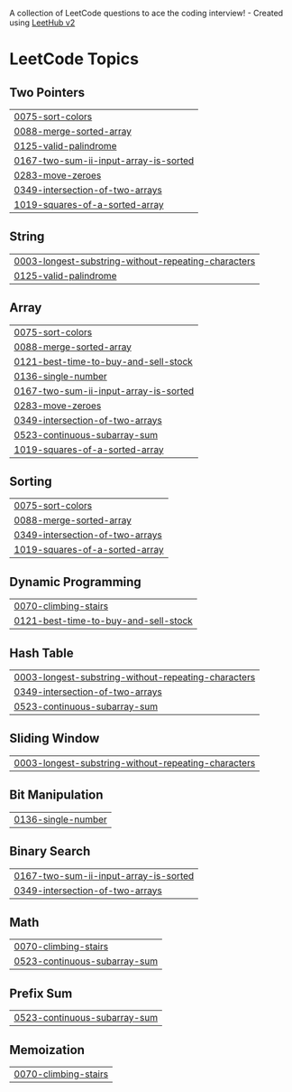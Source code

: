 A collection of LeetCode questions to ace the coding interview! - Created using [LeetHub v2](https://github.com/arunbhardwaj/LeetHub-2.0)
<!---LeetCode Topics Start-->
# LeetCode Topics
## Two Pointers
|  |
| ------- |
| [0075-sort-colors](https://github.com/selam1630/leetcode/tree/master/0075-sort-colors) |
| [0088-merge-sorted-array](https://github.com/selam1630/leetcode/tree/master/0088-merge-sorted-array) |
| [0125-valid-palindrome](https://github.com/selam1630/leetcode/tree/master/0125-valid-palindrome) |
| [0167-two-sum-ii-input-array-is-sorted](https://github.com/selam1630/leetcode/tree/master/0167-two-sum-ii-input-array-is-sorted) |
| [0283-move-zeroes](https://github.com/selam1630/leetcode/tree/master/0283-move-zeroes) |
| [0349-intersection-of-two-arrays](https://github.com/selam1630/leetcode/tree/master/0349-intersection-of-two-arrays) |
| [1019-squares-of-a-sorted-array](https://github.com/selam1630/leetcode/tree/master/1019-squares-of-a-sorted-array) |
## String
|  |
| ------- |
| [0003-longest-substring-without-repeating-characters](https://github.com/selam1630/leetcode/tree/master/0003-longest-substring-without-repeating-characters) |
| [0125-valid-palindrome](https://github.com/selam1630/leetcode/tree/master/0125-valid-palindrome) |
## Array
|  |
| ------- |
| [0075-sort-colors](https://github.com/selam1630/leetcode/tree/master/0075-sort-colors) |
| [0088-merge-sorted-array](https://github.com/selam1630/leetcode/tree/master/0088-merge-sorted-array) |
| [0121-best-time-to-buy-and-sell-stock](https://github.com/selam1630/leetcode/tree/master/0121-best-time-to-buy-and-sell-stock) |
| [0136-single-number](https://github.com/selam1630/leetcode/tree/master/0136-single-number) |
| [0167-two-sum-ii-input-array-is-sorted](https://github.com/selam1630/leetcode/tree/master/0167-two-sum-ii-input-array-is-sorted) |
| [0283-move-zeroes](https://github.com/selam1630/leetcode/tree/master/0283-move-zeroes) |
| [0349-intersection-of-two-arrays](https://github.com/selam1630/leetcode/tree/master/0349-intersection-of-two-arrays) |
| [0523-continuous-subarray-sum](https://github.com/selam1630/leetcode/tree/master/0523-continuous-subarray-sum) |
| [1019-squares-of-a-sorted-array](https://github.com/selam1630/leetcode/tree/master/1019-squares-of-a-sorted-array) |
## Sorting
|  |
| ------- |
| [0075-sort-colors](https://github.com/selam1630/leetcode/tree/master/0075-sort-colors) |
| [0088-merge-sorted-array](https://github.com/selam1630/leetcode/tree/master/0088-merge-sorted-array) |
| [0349-intersection-of-two-arrays](https://github.com/selam1630/leetcode/tree/master/0349-intersection-of-two-arrays) |
| [1019-squares-of-a-sorted-array](https://github.com/selam1630/leetcode/tree/master/1019-squares-of-a-sorted-array) |
## Dynamic Programming
|  |
| ------- |
| [0070-climbing-stairs](https://github.com/selam1630/leetcode/tree/master/0070-climbing-stairs) |
| [0121-best-time-to-buy-and-sell-stock](https://github.com/selam1630/leetcode/tree/master/0121-best-time-to-buy-and-sell-stock) |
## Hash Table
|  |
| ------- |
| [0003-longest-substring-without-repeating-characters](https://github.com/selam1630/leetcode/tree/master/0003-longest-substring-without-repeating-characters) |
| [0349-intersection-of-two-arrays](https://github.com/selam1630/leetcode/tree/master/0349-intersection-of-two-arrays) |
| [0523-continuous-subarray-sum](https://github.com/selam1630/leetcode/tree/master/0523-continuous-subarray-sum) |
## Sliding Window
|  |
| ------- |
| [0003-longest-substring-without-repeating-characters](https://github.com/selam1630/leetcode/tree/master/0003-longest-substring-without-repeating-characters) |
## Bit Manipulation
|  |
| ------- |
| [0136-single-number](https://github.com/selam1630/leetcode/tree/master/0136-single-number) |
## Binary Search
|  |
| ------- |
| [0167-two-sum-ii-input-array-is-sorted](https://github.com/selam1630/leetcode/tree/master/0167-two-sum-ii-input-array-is-sorted) |
| [0349-intersection-of-two-arrays](https://github.com/selam1630/leetcode/tree/master/0349-intersection-of-two-arrays) |
## Math
|  |
| ------- |
| [0070-climbing-stairs](https://github.com/selam1630/leetcode/tree/master/0070-climbing-stairs) |
| [0523-continuous-subarray-sum](https://github.com/selam1630/leetcode/tree/master/0523-continuous-subarray-sum) |
## Prefix Sum
|  |
| ------- |
| [0523-continuous-subarray-sum](https://github.com/selam1630/leetcode/tree/master/0523-continuous-subarray-sum) |
## Memoization
|  |
| ------- |
| [0070-climbing-stairs](https://github.com/selam1630/leetcode/tree/master/0070-climbing-stairs) |
<!---LeetCode Topics End-->